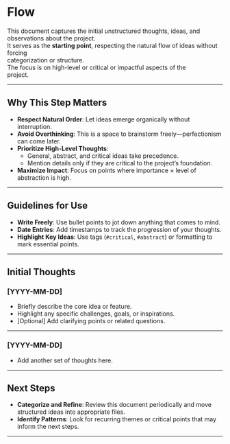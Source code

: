 # Flow

This document captures the initial unstructured thoughts, ideas, and observations about the project.  
It serves as the **starting point**, respecting the natural flow of ideas without forcing   
categorization or structure.   
The focus is on high-level or critical or impactful aspects of the   
project.

---

## Why This Step Matters
- **Respect Natural Order**: Let ideas emerge organically without interruption.
- **Avoid Overthinking**: This is a space to brainstorm freely—perfectionism can come later.
- **Prioritize High-Level Thoughts**:
  - General, abstract, and critical ideas take precedence.
  - Mention details only if they are critical to the project’s foundation.
- **Maximize Impact**: Focus on points where importance × level of abstraction is high.

---

## Guidelines for Use
- **Write Freely**: Use bullet points to jot down anything that comes to mind.
- **Date Entries**: Add timestamps to track the progression of your thoughts.
- **Highlight Key Ideas**: Use tags (`#critical`, `#abstract`) or formatting to mark essential points.

---

## Initial Thoughts

### [YYYY-MM-DD]
- Briefly describe the core idea or feature.
- Highlight any specific challenges, goals, or inspirations.
- [Optional] Add clarifying points or related questions.

---

### [YYYY-MM-DD]
- Add another set of thoughts here.

---

## Next Steps
- **Categorize and Refine**: Review this document periodically and move structured ideas into appropriate files.
- **Identify Patterns**: Look for recurring themes or critical points that may inform the next steps.

---
